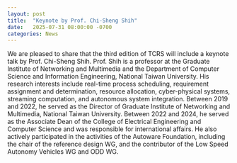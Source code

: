 ```yaml
---
layout: post
title:  "Keynote by Prof. Chi-Sheng Shih"
date:   2025-07-31 08:00:00 -0700
categories: News
---
```

We are pleased to share that the third edition of TCRS will include a keynote talk by Prof. Chi-Sheng Shih. Prof. Shih is a professor at the Graduate Institute of Networking and Multimedia and the Department of Computer Science and Information Engineering, National Taiwan University. His research interests include real-time process scheduling, requirement assignment and determination, resource allocation, cyber-physical systems, streaming computation, and autonomous system integration. Between 2019 and 2022, he served as the Director of Graduate Institute of Networking and Multimedia, National Taiwan University. Between 2022 and 2024, he served as the Associate Dean of the College of Electrical Engineering and Computer Science and was responsible for international affairs. He also actively participated in the activities of the Autoware Foundation, including the chair of the reference design WG, and the contributor of the Low Speed Autonomy Vehicles WG and ODD WG.
